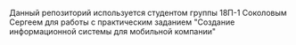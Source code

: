 Данный репозиторий используется студентом группы 18П-1 Соколовым Сергеем для работы с практическим заданием "Создание информационной системы для мобильной компании"
